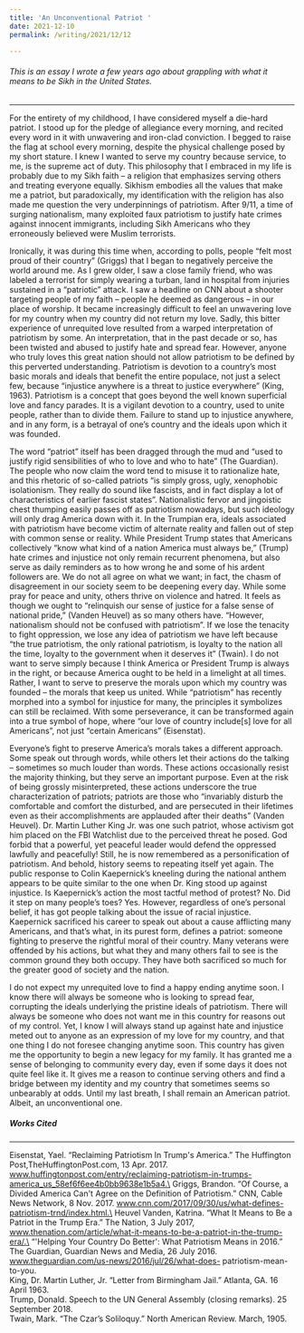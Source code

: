 ```yaml
---
title: 'An Unconventional Patriot '
date: 2021-12-10
permalink: /writing/2021/12/12

---
```

###### This is an essay I wrote a few years ago about grappling with what it means to be Sikh in the United States.
------

For the entirety of my childhood, I have considered myself a die-hard patriot. I stood up for the pledge of allegiance every morning, and recited every word in it with unwavering and iron-clad conviction. I begged to raise the flag at school every morning, despite the physical challenge posed by my short stature. I knew I wanted to serve my country because service, to me, is the supreme act of duty. This philosophy that I embraced in my life is probably due to my
Sikh faith – a religion that emphasizes serving others and treating everyone equally. Sikhism embodies all the values that make me a patriot, but paradoxically, my identification with the religion has also made me question the very underpinnings of patriotism. After 9/11, a time of surging nationalism, many exploited faux patriotism to justify hate crimes against innocent immigrants, including Sikh Americans who they erroneously believed were Muslim terrorists.

Ironically, it was during this time when, according to polls, people “felt most proud of their country” (Griggs) that I began to negatively perceive the world around me. As I grew older, I saw a close family friend, who was labeled a terrorist for simply wearing a turban, land in hospital from injuries sustained in a “patriotic” attack. I saw a headline on CNN about a shooter targeting people of my faith – people he deemed as dangerous – in our place of worship. It became increasingly difficult to feel an unwavering love for my country when my country did not return my love. Sadly, this bitter experience of unrequited love resulted from a warped interpretation of patriotism by some. An interpretation, that in the past decade or so, has been twisted and abused to justify hate and spread fear. However, anyone who truly loves this great nation should not allow patriotism to be defined by this perverted understanding. Patriotism is
devotion to a country’s most basic morals and ideals that benefit the entire populace, not just a select few, because “injustice anywhere is a threat to justice everywhere” (King, 1963). Patriotism is a concept that goes beyond the well known superficial love and fancy parades. It is a vigilant devotion to a country, used to unite people, rather than to divide them. Failure to stand up to injustice anywhere, and in any form, is a betrayal of one’s country and the ideals upon which it was founded. 

The word “patriot” itself has been dragged through the mud and “used to justify rigid sensibilities of who to love and who to hate” (The Guardian). The people who now claim the word tend to misuse it to rationalize hate, and this rhetoric of so-called patriots “is simply gross, ugly, xenophobic isolationism. They really do sound like fascists, and in fact display a lot of characteristics of earlier fascist states”. Nationalistic fervor and jingoistic chest thumping easily passes off as patriotism nowadays, but such ideology will only drag America down with it. In the Trumpian era, ideals associated with patriotism have become victim of alternate reality and fallen out of step with common sense or reality. While President Trump states that Americans collectively “know what kind of a nation America must always be,” (Trump) hate crimes and injustice not only remain recurrent phenomena, but also serve as daily reminders as to how wrong he and some of his ardent followers are. We do not all agree on what we want; in fact, the chasm of disagreement in our society seem to be deepening every day. While some pray for peace and unity, others thrive on violence and hatred. It feels as though we ought to “relinquish our sense of justice for a false sense of national pride,” (Vanden Heuvel) as so many others have. “However, nationalism should not be confused with patriotism”. If we lose the tenacity to fight oppression, we lose any idea of patriotism we have left because “the true patriotism, the only rational patriotism, is loyalty to the nation all the time, loyalty to the government when it deserves it” (Twain). I do not want to serve simply because I think America or President Trump is always in the right, or because America ought to be held in a limelight at all times. Rather, I want to serve to preserve the morals upon which my country was founded – the morals that keep us united. While “patriotism” has recently morphed into a symbol for injustice for many, the principles it symbolizes can still be reclaimed. With some perseverance, it can be transformed again into a true symbol of hope, where “our love of country include[s] love for all Americans”, not just “certain Americans” (Eisenstat).

Everyone’s fight to preserve America’s morals takes a different approach. Some speak out through words, while others let their actions do the talking – sometimes so much louder than words. These actions occasionally resist the majority thinking, but they serve an important purpose. Even at the risk of being grossly misinterpreted, these actions underscore the true characterization of patriots; patriots are those who “invariably disturb the comfortable and comfort the disturbed, and are persecuted in their lifetimes even as their accomplishments are applauded after their deaths” (Vanden Heuvel). Dr. Martin Luther King Jr. was one such patriot, whose activism got him placed on the FBI Watchlist due to the perceived threat he posed. God forbid that a powerful, yet peaceful leader would defend the oppressed lawfully and peacefully! Still, he is now remembered as a personification of patriotism. And behold, history seems to repeating itself yet again. The public response to Colin Kaepernick’s kneeling during the national anthem appears to be quite similar to the one when Dr. King stood up against injustice. Is Kaepernick’s action the most tactful method of protest? No. Did it step on many people’s toes? Yes. However, regardless of one’s personal belief, it has got people talking about the issue of racial injustice. Kaepernick sacrificed his career to speak out about a cause afflicting many Americans, and that’s what, in its purest form, defines a patriot: someone fighting to preserve the rightful moral of their country. Many veterans were offended by his actions, but what they and many others fail to see is the common ground they both occupy. They have both sacrificed so much for the greater good of society and the nation.

I do not expect my unrequited love to find a happy ending anytime soon. I know there will always be someone who is looking to spread fear, corrupting the ideals underlying the pristine ideals of patriotism. There will always be someone who does not want me in this country for reasons out of my control. Yet, I know I will always stand up against hate and injustice meted out to anyone as an expression of my love for my country, and that one thing I do not foresee changing anytime soon. This country has given me the opportunity to begin a new legacy for my family. It has granted me a sense of belonging to community every day, even if some days it does not quite feel like it. It gives me a reason to continue serving others and find a bridge between my identity and my country that sometimes seems so unbearably at odds. Until my last breath, I shall remain an American patriot. Albeit, an unconventional one.

##### Works Cited
----
Eisenstat, Yael. “Reclaiming Patriotism In Trump's America.” The Huffington Post,TheHuffingtonPost.com, 13 Apr. 2017. www.huffingtonpost.com/entry/reclaiming-patriotism-in-trumps-america_us_58ef6f6ee4b0bb9638e1b5a4.\
Griggs, Brandon. “Of Course, a Divided America Can't Agree on the Definition of Patriotism.” CNN, Cable News Network, 8 Nov. 2017. www.cnn.com/2017/09/30/us/what-defines-patriotism-trnd/index.html.\
Heuvel Vanden, Katrina. “What It Means to Be a Patriot in the Trump Era.” The Nation, 3 July 2017, www.thenation.com/article/what-it-means-to-be-a-patriot-in-the-trump-era/.\
“'Helping Your Country Do Better': What Patriotism Means in 2016.” The Guardian, Guardian News and Media, 26 July 2016. www.theguardian.com/us-news/2016/jul/26/what-does- patriotism-mean-to-you.\
King, Dr. Martin Luther, Jr. “Letter from Birmingham Jail.” Atlanta, GA. 16 April 1963.\
Trump, Donald. Speech to the UN General Assembly (closing remarks). 25 September 2018.\
Twain, Mark. “The Czar’s Soliloquy.” North American Review. March, 1905.
